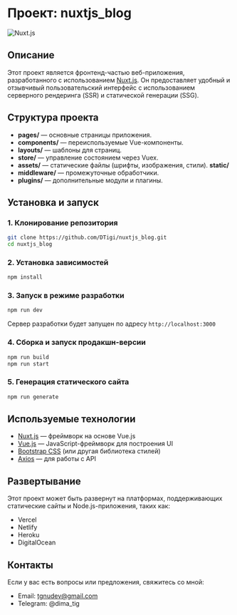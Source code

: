 # Проект: nuxtjs_blog

![Nuxt.js](https://nuxt.com/assets/design-kit/icon-green.svg)

## Описание
Этот проект является фронтенд-частью веб-приложения, разработанного с использованием [Nuxt.js](https://nuxt.com/). Он предоставляет удобный и отзывчивый пользовательский интерфейс с использованием серверного рендеринга (SSR) и статической генерации (SSG).

## Структура проекта

- **pages/** — основные страницы приложения.
- **components/** — переиспользуемые Vue-компоненты.
- **layouts/** — шаблоны для страниц.
- **store/** — управление состоянием через Vuex.
- **assets/** — статические файлы (шрифты, изображения, стили). **static/**
- **middleware/** — промежуточные обработчики.
- **plugins/** — дополнительные модули и плагины.

## Установка и запуск

### 1. Клонирование репозитория
```sh
git clone https://github.com/DTigi/nuxtjs_blog.git
cd nuxtjs_blog
```

### 2. Установка зависимостей
```sh
npm install
```

### 3. Запуск в режиме разработки
```sh
npm run dev
```
Сервер разработки будет запущен по адресу `http://localhost:3000`

### 4. Сборка и запуск продакшн-версии
```sh
npm run build
npm run start
```

### 5. Генерация статического сайта
```sh
npm run generate
```

## Используемые технологии
- [Nuxt.js](https://nuxt.com/) — фреймворк на основе Vue.js
- [Vue.js](https://vuejs.org/) — JavaScript-фреймворк для построения UI
- [Bootstrap CSS](https://getbootstrap.com/) (или другая библиотека стилей)
- [Axios](https://axios-http.com/) — для работы с API

## Развертывание
Этот проект может быть развернут на платформах, поддерживающих статические сайты и Node.js-приложения, таких как:
- Vercel
- Netlify
- Heroku
- DigitalOcean

## Контакты
Если у вас есть вопросы или предложения, свяжитесь со мной:
- Email: tgnudev@gmail.com
- Telegram: @dima_tig

